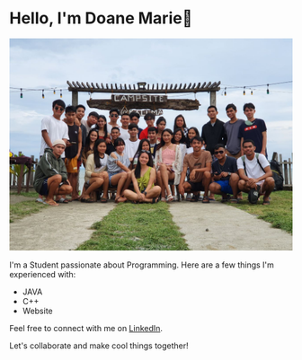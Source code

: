 # Hello, I'm Doane Marie👋

<img src="photo_6282909286120141546_y.jpg">

I'm a Student passionate about Programming. Here are a few things I'm experienced with:

- JAVA
- C++
- Website

Feel free to connect with me on [LinkedIn](https://github.com/).

Let's collaborate and make cool things together!
